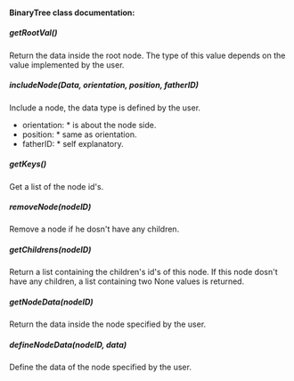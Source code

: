 #### BinaryTree class documentation:

##### getRootVal()
Return the data inside the root node. The type of this value depends on the value implemented by the user.

##### includeNode(Data, orientation, position, fatherID)
Include a node, the data type is defined by the user.
* orientation: * is about the node side.
* position: * same as orientation.
* fatherID: * self explanatory.

##### getKeys()
Get a list of the node id's.

##### removeNode(nodeID)
Remove a node if he dosn't have any children.

##### getChildrens(nodeID)
Return a list containing the children's id's of this node. If this node dosn't have any children, a list containing two None values is returned.

##### getNodeData(nodeID)
Return the data inside the node specified by the user.

##### defineNodeData(nodeID, data)
Define the data of the node specified by the user.